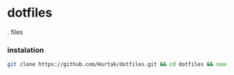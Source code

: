 # dotfiles
. files

### instalation

```bash
git clone https://github.com/Hurtak/dotfiles.git && cd dotfiles && source install.sh && cd .. && rm -rf dotfiles
```
